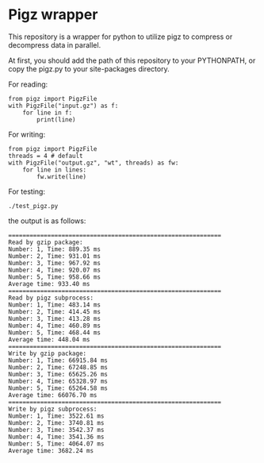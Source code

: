 # Pigz wrapper

This repository is a wrapper for python to utilize pigz to compress or decompress data in parallel.

At first, you should add the path of this repository to your PYTHONPATH, or copy the pigz.py to your site-packages directory.

For reading:

    from pigz import PigzFile
    with PigzFile("input.gz") as f:
        for line in f:
            print(line)

For writing:

    from pigz import PigzFile
    threads = 4 # default
    with PigzFile("output.gz", "wt", threads) as fw:
        for line in lines:
            fw.write(line)

For testing:

    ./test_pigz.py

the output is as follows:

    ============================================================
    Read by gzip package:
    Number: 1, Time: 889.35 ms
    Number: 2, Time: 931.01 ms
    Number: 3, Time: 967.92 ms
    Number: 4, Time: 920.07 ms
    Number: 5, Time: 958.66 ms
    Average time: 933.40 ms
    ============================================================
    Read by pigz subprocess:
    Number: 1, Time: 483.14 ms
    Number: 2, Time: 414.45 ms
    Number: 3, Time: 413.28 ms
    Number: 4, Time: 460.89 ms
    Number: 5, Time: 468.44 ms
    Average time: 448.04 ms
    ============================================================
    Write by gzip package:
    Number: 1, Time: 66915.84 ms
    Number: 2, Time: 67248.85 ms
    Number: 3, Time: 65625.26 ms
    Number: 4, Time: 65328.97 ms
    Number: 5, Time: 65264.58 ms
    Average time: 66076.70 ms
    ============================================================
    Write by pigz subprocess:
    Number: 1, Time: 3522.61 ms
    Number: 2, Time: 3740.81 ms
    Number: 3, Time: 3542.37 ms
    Number: 4, Time: 3541.36 ms
    Number: 5, Time: 4064.07 ms
    Average time: 3682.24 ms